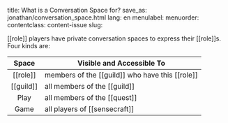 title: What is a Conversation Space for?
save_as: jonathan/conversation_space.html
lang: en
menulabel:
menuorder:
contentclass: content-issue
slug:

[[role]] players have private conversation spaces to express their [[role]]s. Four kinds are:

Space | Visible and Accessible To
:---:|---
[[role]] | members of the [[guild]] who have this [[role]]
[[guild]] | all members of the [[guild]]
Play | all members of the [[quest]]
Game | all players of [[sensecraft]]
